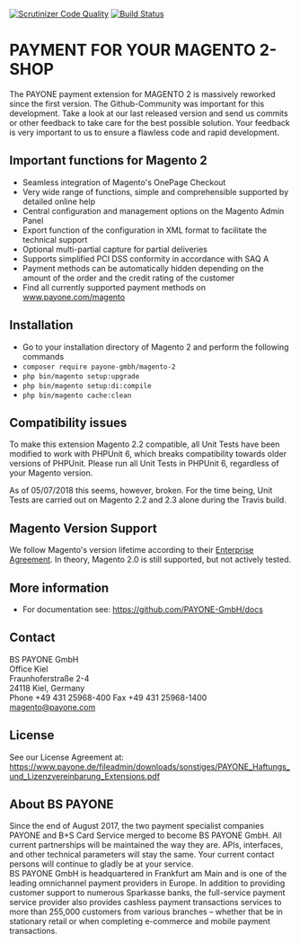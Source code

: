 [![Scrutinizer Code Quality](https://scrutinizer-ci.com/g/PAYONE-GmbH/magento-2/badges/quality-score.png?b=master)](https://scrutinizer-ci.com/g/PAYONE-GmbH/magento-2/?branch=master) [![Build Status](https://travis-ci.org/PAYONE-GmbH/magento-2.svg?branch=master)](https://travis-ci.org/PAYONE-GmbH/magento-2)

# PAYMENT FOR YOUR MAGENTO 2-SHOP
The PAYONE payment extension for MAGENTO 2 is massively reworked since the first version. The Github-Community was important for this development. Take a look at our last released version and send us commits or other feedback to take care for the best possible solution. Your feedback is very important to us to ensure a flawless code and rapid development.

## Important functions for Magento 2
*	Seamless integration of Magento's OnePage Checkout
*	Very wide range of functions, simple and comprehensible supported by detailed online help
*	Central configuration and management options on the Magento Admin Panel
*	Export function of the configuration in XML format to facilitate the technical support
*	Optional multi-partial capture for partial deliveries
*	Supports simplified PCI DSS conformity in accordance with SAQ A
*	Payment methods can be automatically hidden depending on the amount of the order and the credit rating of the customer
*	Find all currently supported payment methods on www.payone.com/magento

## Installation
*	Go to your installation directory of Magento 2 and perform the following commands
*	`composer require payone-gmbh/magento-2`
*	`php bin/magento setup:upgrade`
*	`php bin/magento setup:di:compile`
*	`php bin/magento cache:clean`

## Compatibility issues
To make this extension Magento 2.2 compatible, all Unit Tests have been modified to work with PHPUnit 6, which breaks compatibility towards older versions of PHPUnit. Please run all Unit Tests in PHPUnit 6, regardless of your Magento version.

As of 05/07/2018 this seems, however, broken. For the time being, Unit Tests are carried out on Magento 2.2 and 2.3 alone during the Travis build.

## Magento Version Support
We follow Magento's version lifetime according to their [Enterprise Agreement](https://magento.com/legal/terms/enterprise-agreement#support). In theory, Magento 2.0 is still supported, but not actively tested.

## More information
*	For documentation see: https://github.com/PAYONE-GmbH/docs

## Contact
BS PAYONE GmbH<br>
Office Kiel<br>
Fraunhoferstraße 2-4<br>
24118 Kiel, Germany<br>
Phone +49 431 25968-400 Fax +49 431 25968-1400<br>
magento@payone.com<br>

## License
See our License Agreement at: https://www.payone.de/fileadmin/downloads/sonstiges/PAYONE_Haftungs_und_Lizenzvereinbarung_Extensions.pdf

## About BS PAYONE
Since the end of August 2017, the two payment specialist companies PAYONE and B+S Card Service merged to become BS PAYONE GmbH. All current partnerships will be maintained the way they are. APIs, interfaces, and other technical parameters will stay the same. Your current contact persons will continue to gladly be at your service.<br>
BS PAYONE GmbH is headquartered in Frankfurt am Main and is one of the leading omnichannel payment providers in Europe. In addition to providing customer support to numerous Sparkasse banks, the full-service payment service provider also provides cashless payment transactions services to more than 255,000 customers from various branches – whether that be in stationary retail or when completing e-commerce and mobile payment transactions.
